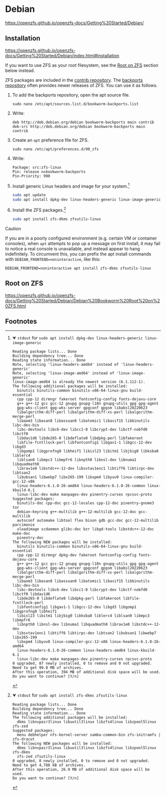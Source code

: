 # Debian

https://openzfs.github.io/openzfs-docs/Getting%20Started/Debian/





## Installation

https://openzfs.github.io/openzfs-docs/Getting%20Started/Debian/index.html#installation

If you want to use ZFS as your root filesystem, see the [Root on ZFS](#root-on-zfs) section below instead.

ZFS packages are included in the [contrib repository](https://packages.debian.org/source/zfs-linux). The [backports repository](https://backports.debian.org/Instructions/) often provides newer releases of ZFS. You can use it as follows.

1. To add the backports repository, open the apt source file.

    ```
    sudo nano /etc/apt/sources.list.d/bookworm-backports.list
    ```

1. Write:

    ```
    deb http://deb.debian.org/debian bookworm-backports main contrib
    deb-src http://deb.debian.org/debian bookworm-backports main contrib
    ```

1. Create an `apt` preference file for ZFS.

    ```
    sudo nano /etc/apt/preferences.d/90_zfs
    ```

1. Write:

    ```
    Package: src:zfs-linux
    Pin: release n=bookworm-backports
    Pin-Priority: 990
    ```

1. Install generic Linux headers and image for your system.[^out1]

    ```sh
    sudo apt update
    sudo apt install dpkg-dev linux-headers-generic linux-image-generic
    ```

1. Install the ZFS packages.[^out2]

    ```sh
    sudo apt install zfs-dkms zfsutils-linux 
    ```

> [!Caution]
> If you are in a poorly configured environment (e.g. certain VM or container consoles), when `apt` attempts to pop up a message on first install, it may fail to notice a real console is unavailable, and instead appear to hang indefinitely. To circumvent this, you can prefix the apt install commands with `DEBIAN_FRONTEND=noninteractive`, like this:
>
> ```
> DEBIAN_FRONTEND=noninteractive apt install zfs-dkms zfsutils-linux
> ```





## Root on ZFS

https://openzfs.github.io/openzfs-docs/Getting%20Started/Debian/Debian%20Bookworm%20Root%20on%20ZFS.html





## Footnotes

[^out1]: ⮟ `stdout` for `sudo apt install dpkg-dev linux-headers-generic linux-image-generic`  
    ```
    Reading package lists... Done
    Building dependency tree... Done
    Reading state information... Done
    Note, selecting 'linux-headers-amd64' instead of 'linux-headers-generic'
    Note, selecting 'linux-image-amd64' instead of 'linux-image-generic'
    linux-image-amd64 is already the newest version (6.1.112-1).
    The following additional packages will be installed:
      binutils binutils-common binutils-x86-64-linux-gnu build-essential 
      cpp cpp-12 dirmngr fakeroot fontconfig-config fonts-dejavu-core 
      g++ g++-12 gcc gcc-12 gnupg gnupg-l10n gnupg-utils gpg gpg-agent 
      gpg-wks-client gpg-wks-server gpgconf gpgsm libabsl20220623 
      libalgorithm-diff-perl libalgorithm-diff-xs-perl libalgorithm-merge-perl 
      libaom3 libasan8 libassuan0 libatomic1 libavif15 libbinutils libc-dev-bin 
      libc-devtools libc6-dev libcc1-0 libcrypt-dev libctf-nobfd0 libctf0 
      libdav1d6 libde265-0 libdeflate0 libdpkg-perl libfakeroot 
      libfile-fcntllock-perl libfontconfig1 libgav1-1 libgcc-12-dev libgd3 
      libgomp1 libgprofng0 libheif1 libisl23 libitm1 libjbig0 libksba8 liblerc4 
      liblsan0 libmpc3 libmpfr6 libnpth0 libnsl-dev libnuma1 libquadmath0 
      librav1e0 libstdc++-12-dev libsvtav1enc1 libtiff6 libtirpc-dev libtsan2 
      libubsan1 libwebp7 libx265-199 libxpm4 libyuv0 linux-compiler-gcc-12-x86 
      linux-headers-6.1.0-26-amd64 linux-headers-6.1.0-26-common linux-kbuild-6.1 
      linux-libc-dev make manpages-dev pinentry-curses rpcsvc-proto
    Suggested packages:
      binutils-doc cpp-doc gcc-12-locales cpp-12-doc pinentry-gnome3 tor 
      debian-keyring g++-multilib g++-12-multilib gcc-12-doc gcc-multilib 
      autoconf automake libtool flex bison gdb gcc-doc gcc-12-multilib parcimonie 
      xloadimage scdaemon glibc-doc bzr libgd-tools libstdc++-12-doc make-doc 
      pinentry-doc
    The following NEW packages will be installed:
      binutils binutils-common binutils-x86-64-linux-gnu build-essential 
      cpp cpp-12 dirmngr dpkg-dev fakeroot fontconfig-config fonts-dejavu-core 
      g++ g++-12 gcc gcc-12 gnupg gnupg-l10n gnupg-utils gpg gpg-agent 
      gpg-wks-client gpg-wks-server gpgconf gpgsm libabsl20220623 
      libalgorithm-diff-perl libalgorithm-diff-xs-perl libalgorithm-merge-perl 
      libaom3 libasan8 libassuan0 libatomic1 libavif15 libbinutils libc-dev-bin 
      libc-devtools libc6-dev libcc1-0 libcrypt-dev libctf-nobfd0 libctf0 libdav1d6 
      libde265-0 libdeflate0 libdpkg-perl libfakeroot libfile-fcntllock-perl 
      libfontconfig1 libgav1-1 libgcc-12-dev libgd3 libgomp1 libgprofng0 libheif1 
      libisl23 libitm1 libjbig0 libksba8 liblerc4 liblsan0 libmpc3 libmpfr6 
      libnpth0 libnsl-dev libnuma1 libquadmath0 librav1e0 libstdc++-12-dev 
      libsvtav1enc1 libtiff6 libtirpc-dev libtsan2 libubsan1 libwebp7 libx265-199 
      libxpm4 libyuv0 linux-compiler-gcc-12-x86 linux-headers-6.1.0-26-amd64 
      linux-headers-6.1.0-26-common linux-headers-amd64 linux-kbuild-6.1 
      linux-libc-dev make manpages-dev pinentry-curses rpcsvc-proto
    0 upgraded, 87 newly installed, 0 to remove and 0 not upgraded.
    Need to get 99.8 MB of archives.
    After this operation, 394 MB of additional disk space will be used.
    Do you want to continue? [Y/n]
    ```

[^out2]: ⮟ `stdout` for `sudo apt install zfs-dkms zfsutils-linux`  
    ```
    Reading package lists... Done
    Building dependency tree... Done
    Reading state information... Done
    The following additional packages will be installed:
      dkms libnvpair3linux libuutil3linux libzfs4linux libzpool5linux zfs-zed
    Suggested packages:
      menu debhelper nfs-kernel-server samba-common-bin zfs-initramfs | zfs-dracut
    The following NEW packages will be installed:
      dkms libnvpair3linux libuutil3linux libzfs4linux libzpool5linux zfs-dkms 
      zfs-zed zfsutils-linux
    0 upgraded, 8 newly installed, 0 to remove and 0 not upgraded.
    Need to get 4,788 kB of archives.
    After this operation, 26.9 MB of additional disk space will be used.
    Do you want to continue? [Y/n] 
    ```